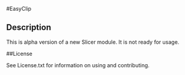 #EasyClip

## Description

This is alpha version of a new Slicer module. It is not ready for usage.

##License

See License.txt for information on using and contributing.

